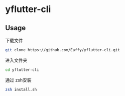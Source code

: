 # yflutter-cli
## Usage

下载文件
```bash
git clone https://github.com/Eaffy/yflutter-cli.git
```
进入文件夹
```bash
cd yflutter-cli
```
通过 zsh安装
```bash
zsh install.sh
```